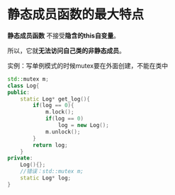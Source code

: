 # 静态成员函数的最大特点

**静态成员函数** 不接受**隐含的this自变量**。

所以，它就**无法访问自己类的非静态成员**。

实例：写单例模式的时候mutex要在外面创建，不能在类中

```cpp
std::mutex m;
class Log{
public:
    static Log* get_log(){
        if(log == 0){
            m.lock();
            if(log == 0)
                log = new Log();
            m.unlock();
        }
        return log;
    }
private:
    Log(){};
    //错误：std::mutex m;
    static Log* log;
}

```

